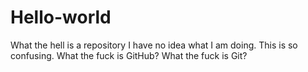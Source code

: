 # Hello-world
What the hell is a repository
I have no idea what I am doing.
This is so confusing.
What the fuck is GitHub?
What the fuck is Git?
